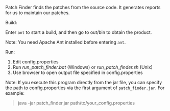 Patch Finder finds the patches from the source code. It generates reports for us to maintain our patches.

Build: 

Enter `ant` to start a build, and then go to out/bin to obtain the product.

Note: You need Apache Ant installed before entering `ant`.


Run:

1. Edit config.properties 
2. Run *run_patch_finder.bat* (Windows) or *run_patch_finder.sh* (Unix)
3. Use browser to open output file specified in config.properties

Note: If you execute this program directly from the jar file, you can specify the path to config.properties via the first argument of `patch_finder.jar`. For example:
> java -jar patch_finder.jar path/to/your_config.properties

